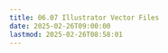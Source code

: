 ```yaml
---
title: 06.07 Illustrator Vector Files
date: 2025-02-26T09:00:00
lastmod: 2025-02-26T08:58:01
---
```

